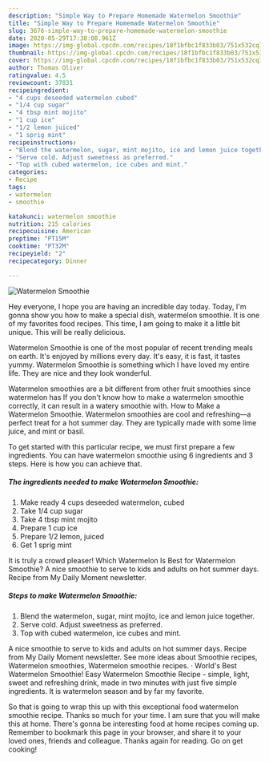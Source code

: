 ```yaml
---
description: "Simple Way to Prepare Homemade Watermelon Smoothie"
title: "Simple Way to Prepare Homemade Watermelon Smoothie"
slug: 3676-simple-way-to-prepare-homemade-watermelon-smoothie
date: 2020-05-29T17:38:08.961Z
image: https://img-global.cpcdn.com/recipes/18f1bfbc1f833b03/751x532cq70/watermelon-smoothie-recipe-main-photo.jpg
thumbnail: https://img-global.cpcdn.com/recipes/18f1bfbc1f833b03/751x532cq70/watermelon-smoothie-recipe-main-photo.jpg
cover: https://img-global.cpcdn.com/recipes/18f1bfbc1f833b03/751x532cq70/watermelon-smoothie-recipe-main-photo.jpg
author: Thomas Oliver
ratingvalue: 4.5
reviewcount: 37831
recipeingredient:
- "4 cups deseeded watermelon cubed"
- "1/4 cup sugar"
- "4 tbsp mint mojito"
- "1 cup ice"
- "1/2 lemon juiced"
- "1 sprig mint"
recipeinstructions:
- "Blend the watermelon, sugar, mint mojito, ice and lemon juice together."
- "Serve cold. Adjust sweetness as preferred."
- "Top with cubed watermelon, ice cubes and mint."
categories:
- Recipe
tags:
- watermelon
- smoothie

katakunci: watermelon smoothie 
nutrition: 215 calories
recipecuisine: American
preptime: "PT15M"
cooktime: "PT32M"
recipeyield: "2"
recipecategory: Dinner

---
```



![Watermelon Smoothie](https://img-global.cpcdn.com/recipes/18f1bfbc1f833b03/751x532cq70/watermelon-smoothie-recipe-main-photo.jpg)

Hey everyone, I hope you are having an incredible day today. Today, I'm gonna show you how to make a special dish, watermelon smoothie. It is one of my favorites food recipes. This time, I am going to make it a little bit unique. This will be really delicious.

Watermelon Smoothie is one of the most popular of recent trending meals on earth. It's enjoyed by millions every day. It's easy, it is fast, it tastes yummy. Watermelon Smoothie is something which I have loved my entire life. They are nice and they look wonderful.

Watermelon smoothies are a bit different from other fruit smoothies since watermelon has If you don&#39;t know how to make a watermelon smoothie correctly, it can result in a watery smoothie with. How to Make a Watermelon Smoothie. Watermelon smoothies are cool and refreshing—a perfect treat for a hot summer day. They are typically made with some lime juice, and mint or basil.


To get started with this particular recipe, we must first prepare a few ingredients. You can have watermelon smoothie using 6 ingredients and 3 steps. Here is how you can achieve that.

<!--inarticleads1-->

##### The ingredients needed to make Watermelon Smoothie:

1. Make ready 4 cups deseeded watermelon, cubed
1. Take 1/4 cup sugar
1. Take 4 tbsp mint mojito
1. Prepare 1 cup ice
1. Prepare 1/2 lemon, juiced
1. Get 1 sprig mint


It is truly a crowd pleaser! Which Watermelon Is Best for Watermelon Smoothie? A nice smoothie to serve to kids and adults on hot summer days. Recipe from My Daily Moment newsletter. 

<!--inarticleads2-->

##### Steps to make Watermelon Smoothie:

1. Blend the watermelon, sugar, mint mojito, ice and lemon juice together.
1. Serve cold. Adjust sweetness as preferred.
1. Top with cubed watermelon, ice cubes and mint.


A nice smoothie to serve to kids and adults on hot summer days. Recipe from My Daily Moment newsletter. See more ideas about Smoothie recipes, Watermelon smoothies, Watermelon smoothie recipes. · World&#39;s Best Watermelon Smoothie! Easy Watermelon Smoothie Recipe - simple, light, sweet and refreshing drink, made in two minutes with just five simple ingredients. It is watermelon season and by far my favorite. 

So that is going to wrap this up with this exceptional food watermelon smoothie recipe. Thanks so much for your time. I am sure that you will make this at home. There's gonna be interesting food at home recipes coming up. Remember to bookmark this page in your browser, and share it to your loved ones, friends and colleague. Thanks again for reading. Go on get cooking!
